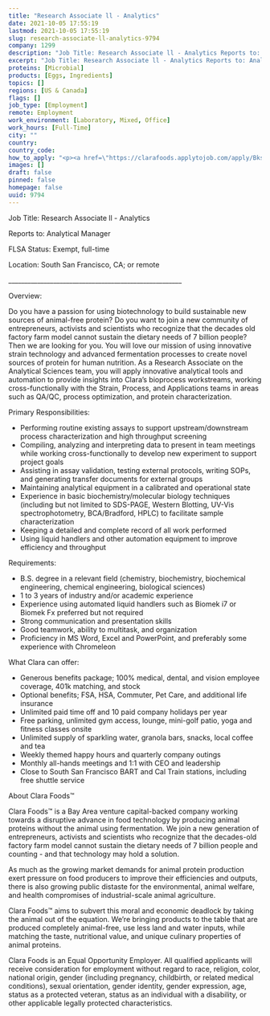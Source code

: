 ```yaml
---
title: "Research Associate ll - Analytics"
date: 2021-10-05 17:55:19
lastmod: 2021-10-05 17:55:19
slug: research-associate-ll-analytics-9794
company: 1299
description: "Job Title: Research Associate ll - Analytics Reports to: Analytical ManagerFLSA Status: Exempt, full-timeLocation: South San Francisco, CA; or remote______________________________________________________Overview:"
excerpt: "Job Title: Research Associate ll - Analytics Reports to: Analytical ManagerFLSA Status: Exempt, full-timeLocation: South San Francisco, CA; or remote______________________________________________________Overview:"
proteins: [Microbial]
products: [Eggs, Ingredients]
topics: []
regions: [US & Canada]
flags: []
job_type: [Employment]
remote: Employment
work_environment: [Laboratory, Mixed, Office]
work_hours: [Full-Time]
city: ""
country: 
country_code: 
how_to_apply: "<p><a href=\"https://clarafoods.applytojob.com/apply/Bks38ydsWA/Research-Associate-Ll-Analytics\">https://clarafoods.applytojob.com/apply/Bks38ydsWA/Research-Associate-L…</a></p>"
images: []
draft: false
pinned: false
homepage: false
uuid: 9794
---
```

<p>Job Title: Research Associate ll - Analytics </p>
<p>Reports to: Analytical Manager</p>
<p>FLSA Status: Exempt, full-time</p>
<p>Location: South San Francisco, CA; or remote</p>
<p>______________________________________________________</p>
<p>Overview:</p>
<p>Do you have a passion for using biotechnology to build sustainable new sources of animal-free protein? Do you want to join a new community of entrepreneurs, activists and scientists who recognize that the decades old factory farm model cannot sustain the dietary needs of 7 billion people? Then we are looking for you. You will love our mission of using innovative strain technology and advanced fermentation processes to create novel sources of protein for human nutrition. As a Research Associate on the Analytical Sciences team, you will apply innovative analytical tools and automation to provide insights into Clara’s bioprocess workstreams, working cross-functionally with the Strain, Process, and Applications teams in areas such as QA/QC, process optimization, and protein characterization.</p>
<p>Primary Responsibilities:</p>
<ul>
<li>Performing routine existing assays to support upstream/downstream process characterization and high throughput screening</li>
<li>Compiling, analyzing and interpreting data to present in team meetings while working cross-functionally to develop new experiment to support project goals</li>
<li>Assisting in assay validation, testing external protocols, writing SOPs, and generating transfer documents for external groups</li>
<li>Maintaining analytical equipment in a calibrated and operational state</li>
<li>Experience in basic biochemistry/molecular biology techniques (including but not limited to SDS-PAGE, Western Blotting, UV-Vis spectrophotometry, BCA/Bradford, HPLC) to facilitate sample characterization</li>
<li>Keeping a detailed and complete record of all work performed</li>
<li>Using liquid handlers and other automation equipment to improve efficiency and throughput </li>
</ul>
<p>Requirements:</p>
<ul>
<li>B.S. degree in a relevant field (chemistry, biochemistry, biochemical engineering, chemical engineering, biological sciences)</li>
<li>1 to 3 years of industry and/or academic experience</li>
<li>Experience using automated liquid handlers such as Biomek i7 or Biomek Fx preferred but not required</li>
<li>Strong communication and presentation skills</li>
<li>Good teamwork, ability to multitask, and organization</li>
<li>Proficiency in MS Word, Excel and PowerPoint, and preferably some experience with Chromeleon</li>
</ul>
<p>What Clara can offer:</p>
<ul>
<li>Generous benefits package; 100% medical, dental, and vision employee coverage, 401k matching, and stock</li>
<li>Optional benefits; FSA, HSA, Commuter, Pet Care, and additional life insurance</li>
<li>Unlimited paid time off and 10 paid company holidays per year</li>
<li>Free parking, unlimited gym access, lounge, mini-golf patio, yoga and fitness classes onsite</li>
<li>Unlimited supply of sparkling water, granola bars, snacks, local coffee and tea</li>
<li>Weekly themed happy hours and quarterly company outings</li>
<li>Monthly all-hands meetings and 1:1 with CEO and leadership</li>
<li>Close to South San Francisco BART and Cal Train stations, including free shuttle service</li>
</ul>
<p>About Clara Foods™</p>
<p>Clara Foods™ is a Bay Area venture capital-backed company working towards a disruptive advance in food technology by producing animal proteins without the animal using fermentation. We join a new generation of entrepreneurs, activists and scientists who recognize that the decades-old factory farm model cannot sustain the dietary needs of 7 billion people and counting - and that technology may hold a solution. </p>
<p>As much as the growing market demands for animal protein production exert pressure on food producers to improve their efficiencies and outputs, there is also growing public distaste for the environmental, animal welfare, and health compromises of industrial-scale animal agriculture. </p>
<p>Clara Foods™ aims to subvert this moral and economic deadlock by taking the animal out of the equation. We’re bringing products to the table that are produced completely animal-free, use less land and water inputs, while matching the taste, nutritional value, and unique culinary properties of animal proteins.</p>
<p>Clara Foods is an Equal Opportunity Employer. All qualified applicants will receive consideration for employment without regard to race, religion, color, national origin, gender (including pregnancy, childbirth, or related medical conditions), sexual orientation, gender identity, gender expression, age, status as a protected veteran, status as an individual with a disability, or other applicable legally protected characteristics.</p>
